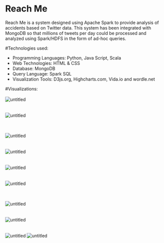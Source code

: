 # Reach Me
Reach Me is a system designed using Apache Spark to provide analysis of accidents based on Twitter data. This
system has been integrated with MongoDB so that millions of tweets per day could be processed and analyzed using
Spark/HDFS in the form of ad-hoc queries.

#Technologies used: 
*	Programming Languages: Python, Java Script, Scala 
*	Web Technologies: HTML & CSS 
*	Database: MongoDB 
*	Query Language: Spark SQL 
*	Visualization Tools: D3js.org, Highcharts.com, Vida.io and wordle.net 

#Visualizations:
<br>
<br>
![untitled](https://cloud.githubusercontent.com/assets/16812117/15689471/b8932162-2744-11e6-892b-430b3f46a07a.png)
<br><br><br>
![untitled](https://cloud.githubusercontent.com/assets/16812117/15689373/440e8782-2744-11e6-99c0-511dc9f7d963.png)
<br><br><br>

![untitled](https://cloud.githubusercontent.com/assets/16812117/15689427/88c131a4-2744-11e6-92b6-1cc7a2f949d0.png)
<br><br><br>
![untitled](https://cloud.githubusercontent.com/assets/16812117/15689444/9e13a3b6-2744-11e6-9dfe-11548dbfe68b.png)
<br><br><br>
![untitled](https://cloud.githubusercontent.com/assets/16812117/15689496/d19644be-2744-11e6-8ac7-80aa73d2d64d.png)
<br><br><br>
![untitled](https://cloud.githubusercontent.com/assets/16812117/15689511/e1950c2e-2744-11e6-88f8-5624736bf88b.png)
<br><br><br>

![untitled](https://cloud.githubusercontent.com/assets/16812117/15689533/0b7b7ece-2745-11e6-9869-ce86bbb88cee.png)
<br><br><br>
![untitled](https://cloud.githubusercontent.com/assets/16812117/15690244/45605440-2748-11e6-9dd1-9a942dca7292.png)
<br><br><br>
![untitled](https://cloud.githubusercontent.com/assets/16812117/15690327/a3e4620e-2748-11e6-98df-fde5eadfcefa.png)
![untitled](https://cloud.githubusercontent.com/assets/16812117/15689742/12de8cb4-2746-11e6-94f3-fb1ee29a45ff.jpg)
<br><br><br>
